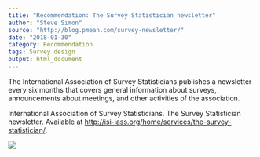 ```yaml
---
title: "Recommendation: The Survey Statistician newsletter"
author: "Steve Simon"
source: "http://blog.pmean.com/survey-newsletter/"
date: "2018-01-30"
category: Recommendation
tags: Survey design
output: html_document
---
```


The International Association of Survey Statisticians publishes a
newsletter every six months that covers general information about
surveys, announcements about meetings, and other activities of the
association.

<!---More--->

International Association of Survey Statisticians. The Survey
Statistician newsletter. Available at
<http://isi-iass.org/home/services/the-survey-statistician/>.

![](../../../web/images/survey-newsletter01.png)




